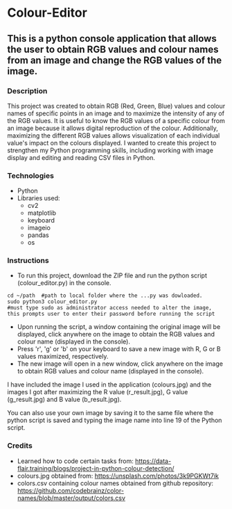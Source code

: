 # Colour-Editor
## This is a python console application that allows the user to obtain RGB values and colour names from an image and change the RGB values of the image.
### Description
This project was created to obtain RGB (Red, Green, Blue) values and colour names of specific points in an image and to maximize the intensity of any of the RGB values. It is useful to know the RGB values of a specific colour from an image because it allows digital reproduction of the colour. Additionally, maximizing the different RGB values allows visualization of each individual value's impact on the colours displayed. I wanted to create this project to strengthen my Python programming skills, including working with image display and editing and reading CSV files in Python. 
### Technologies
* Python
* Libraries used:
  * cv2 
  * matplotlib
  * keyboard
  * imageio
  * pandas
  * os
### Instructions
* To run this project, download the ZIP file and run the python script (colour_editor.py) in the console.
```
cd ~/path  #path to local folder where the ...py was dowloaded.
sudo python3 colour_editor.py   
#must type sudo as administrator access needed to alter the image, this prompts user to enter their password before running the script
```
* Upon running the script, a window containing the original image will be displayed, click anywhere on the image to obtain the RGB values and colour name (displayed in the console).
* Press 'r', 'g' or 'b' on your keyboard to save a new image with R, G or B values maximized, respectively. 
* The new image will open in a new window, click anywhere on the image to obtain RGB values and colour name (displayed in the console).

I have included the image I used in the application (colours.jpg) and the images I got after maximizing the R value (r_result.jpg), G value (g_result.jpg) and B value (b_result.jpg).

You can also use your own image by saving it to the same file where the python script is saved and typing the image name into line 19 of the Python script.
### Credits
* Learned how to code certain tasks from: https://data-flair.training/blogs/project-in-python-colour-detection/
* colours.jpg obtained from: https://unsplash.com/photos/3k9PGKWt7ik
* colors.csv containing colour names obtained from github repository: https://github.com/codebrainz/color-names/blob/master/output/colors.csv
